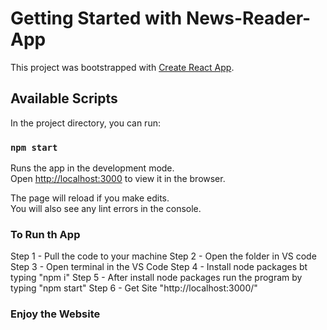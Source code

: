 # Getting Started with News-Reader-App

This project was bootstrapped with [Create React App](https://github.com/facebook/create-react-app).

## Available Scripts

In the project directory, you can run:

### `npm start`

Runs the app in the development mode.\
Open [http://localhost:3000](http://localhost:3000) to view it in the browser.

The page will reload if you make edits.\
You will also see any lint errors in the console.

### To Run th App
Step 1 - Pull the code to your machine
Step 2 - Open the folder in VS code
Step 3 - Open terminal in the VS Code
Step 4 - Install node packages bt typing "npm i"
Step 5 - After install node packages run the program by typing "npm start"
Step 6 - Get Site "http://localhost:3000/"

### Enjoy the Website
